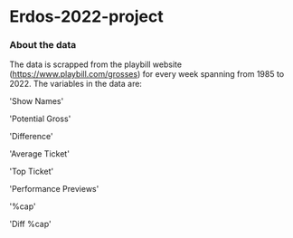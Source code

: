 # Erdos-2022-project
### About the data
The data is scrapped from the playbill website (https://www.playbill.com/grosses) for every week spanning from 1985 to 2022.
The variables in the data are:

'Show Names'

'Potential Gross'

'Difference'

'Average Ticket'

'Top Ticket'

'Performance Previews'

'%cap'

'Diff %cap'
